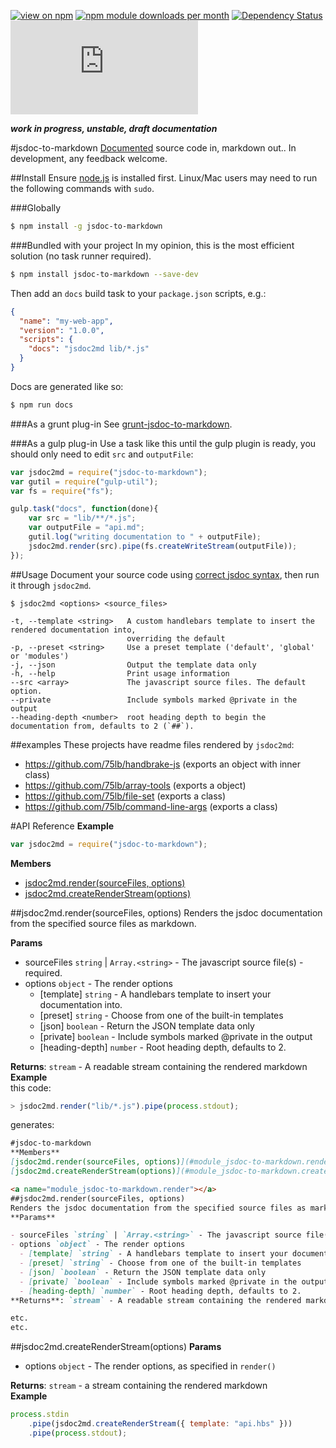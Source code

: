 [![view on npm](http://img.shields.io/npm/v/jsdoc-to-markdown.svg)](https://www.npmjs.org/package/jsdoc-to-markdown)
[![npm module downloads per month](http://img.shields.io/npm/dm/jsdoc-to-markdown.svg)](https://www.npmjs.org/package/jsdoc-to-markdown)
[![Dependency Status](https://david-dm.org/75lb/jsdoc-to-markdown.svg)](https://david-dm.org/75lb/jsdoc-to-markdown)
![Analytics](https://ga-beacon.appspot.com/UA-27725889-32/jsdoc-to-markdown/README.md?pixel)

***work in progress, unstable, draft documentation***

#jsdoc-to-markdown
[Documented](http://usejsdoc.org) source code in, markdown out.. In development, any feedback welcome.

##Install
Ensure [node.js](http://nodejs.org) is installed first. Linux/Mac users may need to run the following commands with `sudo`.

###Globally
```sh
$ npm install -g jsdoc-to-markdown
```

###Bundled with your project
In my opinion, this is the most efficient solution (no task runner required).
```sh
$ npm install jsdoc-to-markdown --save-dev
```

Then add an `docs` build task to your `package.json` scripts, e.g.:
```json
{
  "name": "my-web-app",
  "version": "1.0.0",
  "scripts": {
    "docs": "jsdoc2md lib/*.js"
  }
}
```
Docs are generated like so:

```sh
$ npm run docs
```

###As a grunt plug-in
See [grunt-jsdoc-to-markdown](https://github.com/75lb/grunt-jsdoc-to-markdown).

###As a gulp plug-in
Use a task like this until the gulp plugin is ready, you should only need to edit `src` and `outputFile`: 

```js
var jsdoc2md = require("jsdoc-to-markdown");
var gutil = require("gulp-util");
var fs = require("fs");

gulp.task("docs", function(done){
    var src = "lib/**/*.js";
    var outputFile = "api.md";
    gutil.log("writing documentation to " + outputFile);
    jsdoc2md.render(src).pipe(fs.createWriteStream(outputFile));
});
```

##Usage
Document your source code using [correct jsdoc syntax](http://usejsdoc.org), then run it through `jsdoc2md`. 
```
$ jsdoc2md <options> <source_files>

-t, --template <string>   A custom handlebars template to insert the rendered documentation into,
                          overriding the default
-p, --preset <string>     Use a preset template ('default', 'global' or 'modules')
-j, --json                Output the template data only
-h, --help                Print usage information
--src <array>             The javascript source files. The default option.
--private                 Include symbols marked @private in the output
--heading-depth <number>  root heading depth to begin the documentation from, defaults to 2 (`##`).
```

##examples
These projects have readme files rendered by `jsdoc2md`:
* https://github.com/75lb/handbrake-js (exports an object with inner class)
* https://github.com/75lb/array-tools (exports a object)
* https://github.com/75lb/file-set (exports a class)
* https://github.com/75lb/command-line-args  (exports a class)

#API Reference
**Example**  
```js
var jsdoc2md = require("jsdoc-to-markdown");
```


**Members**

* [jsdoc2md.render(sourceFiles, options)](#module_jsdoc-to-markdown.render)
* [jsdoc2md.createRenderStream(options)](#module_jsdoc-to-markdown.createRenderStream)

<a name="module_jsdoc-to-markdown.render"></a>
##jsdoc2md.render(sourceFiles, options)
Renders the jsdoc documentation from the specified source files as markdown.

**Params**

- sourceFiles `string` | `Array.<string>` - The javascript source file(s) - required.
- options `object` - The render options
  - [template] `string` - A handlebars template to insert your documentation into.
  - [preset] `string` - Choose from one of the built-in templates
  - [json] `boolean` - Return the JSON template data only
  - [private] `boolean` - Include symbols marked @private in the output
  - [heading-depth] `number` - Root heading depth, defaults to 2.

**Returns**: `stream` - A readable stream containing the rendered markdown  
**Example**  
this code:
```js
> jsdoc2md.render("lib/*.js").pipe(process.stdout);
```
generates:
```markdown
#jsdoc-to-markdown
**Members**
[jsdoc2md.render(sourceFiles, options)](#module_jsdoc-to-markdown.render)
[jsdoc2md.createRenderStream(options)](#module_jsdoc-to-markdown.createRenderStream)

<a name="module_jsdoc-to-markdown.render"></a>
##jsdoc2md.render(sourceFiles, options)
Renders the jsdoc documentation from the specified source files as markdown.
**Params**

- sourceFiles `string` | `Array.<string>` - The javascript source file(s) - required.
- options `object` - The render options
  - [template] `string` - A handlebars template to insert your documentation into.
  - [preset] `string` - Choose from one of the built-in templates
  - [json] `boolean` - Return the JSON template data only
  - [private] `boolean` - Include symbols marked @private in the output
  - [heading-depth] `number` - Root heading depth, defaults to 2.
**Returns**: `stream` - A readable stream containing the rendered markdown

etc.
etc.
```

<a name="module_jsdoc-to-markdown.createRenderStream"></a>
##jsdoc2md.createRenderStream(options)
**Params**

- options `object` - The render options, as specified in `render()`

**Returns**: `stream` - a stream containing the rendered markdown  
**Example**  
```js
process.stdin
    .pipe(jsdoc2md.createRenderStream({ template: "api.hbs" }))
    .pipe(process.stdout);
```


